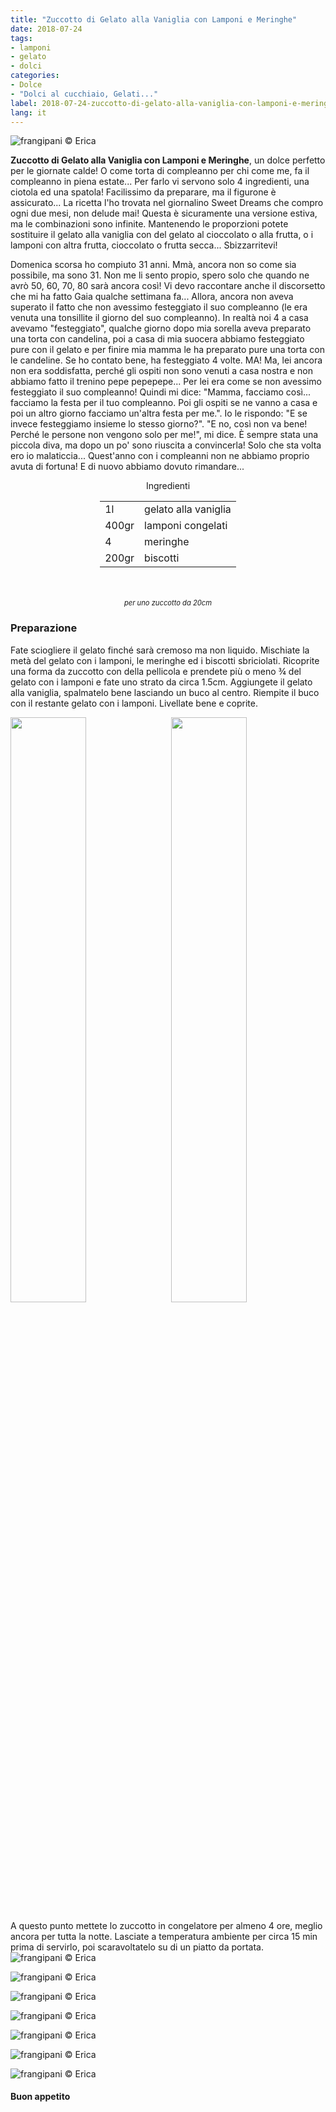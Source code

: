 ```yaml
---
title: "Zuccotto di Gelato alla Vaniglia con Lamponi e Meringhe"
date: 2018-07-24
tags:
- lamponi
- gelato
- dolci
categories:
- Dolce
- "Dolci al cucchiaio, Gelati..." 
label: 2018-07-24-zuccotto-di-gelato-alla-vaniglia-con-lamponi-e-meringhe
lang: it 
---
```

![](header.jpg "frangipani © Erica")

**Zuccotto di Gelato alla Vaniglia con Lamponi e Meringhe**, un dolce perfetto per le giornate calde! O come torta di compleanno per chi come me, fa il compleanno in piena estate... Per farlo vi servono solo 4 ingredienti, una ciotola ed una spatola! Facilissimo da preparare, ma il figurone è assicurato... La ricetta l'ho trovata nel giornalino Sweet Dreams che compro ogni due mesi, non delude mai! Questa è sicuramente una versione estiva, ma le combinazioni sono infinite. Mantenendo le proporzioni potete sostituire il gelato alla vaniglia con del gelato al cioccolato o alla frutta, o i lamponi con altra frutta, cioccolato o frutta secca... Sbizzarritevi!

Domenica scorsa ho compiuto 31 anni. Mmà, ancora non so come sia possibile, ma sono 31. Non me li sento propio, spero solo che quando ne avrò 50, 60, 70, 80 sarà ancora così! Vi devo raccontare anche il discorsetto che mi ha fatto Gaia qualche settimana fa... Allora, ancora non aveva superato il fatto che non avessimo festeggiato il suo compleanno (le era venuta una tonsillite il giorno del suo compleanno). In realtà noi 4 a casa avevamo "festeggiato", qualche giorno dopo mia sorella aveva preparato una torta con candelina, poi a casa di mia suocera abbiamo festeggiato pure con il gelato e per finire mia mamma le ha preparato pure una torta con le candeline. Se ho contato bene, ha festeggiato 4 volte. MA! Ma, lei ancora non era soddisfatta, perché gli ospiti non sono venuti a casa nostra e non abbiamo fatto il trenino pepe pepepepe... Per lei era come se non avessimo festeggiato il suo compleanno! Quindi mi dice: "Mamma, facciamo così... facciamo la festa per il tuo compleanno. Poi gli ospiti se ne vanno a casa e poi un altro giorno facciamo un'altra festa per me.". Io le rispondo: "E se invece festeggiamo insieme lo stesso giorno?". "E no, così non va bene! Perché le persone non vengono solo per me!", mi dice. È sempre stata una piccola diva, ma dopo un po' sono riuscita a convincerla! Solo che sta volta ero io malaticcia... Quest'anno con i compleanni non ne abbiamo proprio avuta di fortuna! E di nuovo abbiamo dovuto rimandare...

<div id="wrapper" style="text-align: center">
  <div id="yourdiv" style="display: inline-block;">
    <div class="ingredients" itemscope itemtype="http://schema.org/Recipe">
      <span itemprop="name" style="display:none;">Zuccotto di Gelato alla Vaniglia con Lamponi e Meringhe</span>
      <span itemprop="recipeCategory" style="display:none;">Dolce</span>
      <img itemprop="image" style="display:none;" class="ignore-gallery-item" src="header.jpeg"/>
      <span itemprop="author" style="display:none;">Erica Raiano</span>
      <span itemprop="description" style="display:none;">Zuccotto di Gelato alla Vaniglia con Lamponi e Meringhe, un dolce perfetto per le giornate calde!</span>
      <div class="ingredients-title">Ingredienti</div>
      <table>
        <tbody>
          </tr>
          <tr itemprop="recipeIngredient">
            <td>1l</td>
            <td>gelato alla vaniglia</td>
          </tr>
          <tr itemprop="recipeIngredient">
            <td>400gr</td>
            <td>lamponi congelati</td>
          </tr>
          <tr itemprop="recipeIngredient">
            <td>4</td>
            <td>meringhe</td>
          </tr>
          <tr itemprop="recipeIngredient">
            <td>200gr</td>
            <td>biscotti</td>
        </tbody>
      </table>
      <br></br>
      <i class="pull-right" style="font-size: 80%;">per uno zuccotto da 20cm</i>
    </div>
  </div>
</div>


<h3>
  <font color="grey">
    <i class="fa fa-cogs"></i>
  </font> Preparazione
</h3>

Fate sciogliere il gelato finché sarà cremoso ma non liquido. Mischiate la metà del gelato con i lamponi, le meringhe ed i biscotti sbriciolati. Ricoprite una forma da zuccotto con della pellicola e prendete più o meno ¾ del gelato con i lamponi e fate uno strato da circa 1.5cm. Aggiungete il gelato alla vaniglia, spalmatelo bene lasciando un buco al centro. Riempite il buco con il restante gelato con i lamponi. Livellate bene e coprite.
<p>
  <div style="width: 100%; margin-bottom: 0">
    <img style="float: left; width: 49%; margin-right: 1%" src="guscio.jpg" alt="" title="frangipani © Erica" />
    <img style="float: left; width: 49%; margin-left: 1%" src="zuccotto.jpg" alt="" title="frangipani © Erica" />
    <div style="clear: both"></div>
  </div>
</p>

A questo punto mettete lo zuccotto in congelatore per almeno 4 ore, meglio ancora per tutta la notte. Lasciate a temperatura ambiente per circa 15 min prima di servirlo, poi scaravoltatelo su di un piatto da portata.
![](risultato1.jpg "frangipani © Erica")

![](risultato2.jpg "frangipani © Erica")

![](risultato3.jpg "frangipani © Erica")

![](risultato4.jpg "frangipani © Erica")

![](risultato5.jpg "frangipani © Erica")

![](risultato6.jpg "frangipani © Erica")

![](risultato7.jpg "frangipani © Erica")

<h4>Buon appetito
  <font color="red">
    <i class="fa fa-smile-o"></i>
  </font>
</h4>